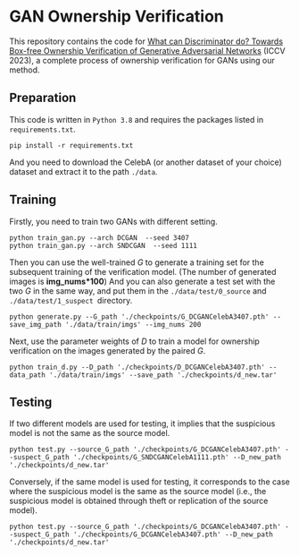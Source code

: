 # GAN Ownership Verification 

This repository contains the code for [What can Discriminator do? Towards Box-free Ownership Verification of Generative Adversarial Networks]((https://openaccess.thecvf.com/content/ICCV2023/html/Huang_What_can_Discriminator_do_Towards_Box-free_Ownership_Verification_of_Generative_ICCV_2023_paper.html)) (ICCV 2023), a complete process of ownership verification for GANs using our method.

## Preparation

This code is written in `Python 3.8` and requires the packages listed in `requirements.txt`.

```
pip install -r requirements.txt
```

And you need to download the CelebA (or another dataset of your choice) dataset and extract it to the path `./data`.

## Training

Firstly, you need to train two GANs with different setting.

```
python train_gan.py --arch DCGAN  --seed 3407
python train_gan.py --arch SNDCGAN  --seed 1111
```
Then you can use the well-trained *G* to generate a training set for the subsequent training of the verification model.  (The number of generated images is **img_nums*100**)  And you can also generate a test set with the two *G* in the same way, and put them in the `./data/test/0_source` and `./data/test/1_suspect `directory.

```
python generate.py --G_path './checkpoints/G_DCGANCelebA3407.pth' --save_img_path './data/train/imgs' --img_nums 200
```

Next, use the parameter weights of *D* to train a model for ownership verification on the images generated by the paired *G*.

```
python train_d.py --D_path './checkpoints/D_DCGANCelebA3407.pth' --data_path './data/train/imgs' --save_path './checkpoints/d_new.tar'
```



## Testing

If two different models are used for testing, it implies that the suspicious model is not the same as the source model.

```
python test.py --source_G_path './checkpoints/G_DCGANCelebA3407.pth' --suspect_G_path './checkpoints/G_SNDCGANCelebA1111.pth' --D_new_path './checkpoints/d_new.tar'
```

Conversely, if the same model is used for testing, it corresponds to the case where the suspicious model is the same as the source model (i.e., the suspicious model is obtained through theft or replication of the source model).

```
python test.py --source_G_path './checkpoints/G_DCGANCelebA3407.pth' --suspect_G_path './checkpoints/G_DCGANCelebA3407.pth' --D_new_path './checkpoints/d_new.tar'
```
